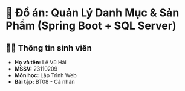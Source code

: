 # 📘 Đồ án: Quản Lý Danh Mục & Sản Phẩm (Spring Boot + SQL Server)

## 👨‍🎓 Thông tin sinh viên
- **Họ và tên:** Lê Vũ Hải  
- **MSSV:** 23110209  
- **Môn học:** Lập Trình Web  
- **Bài tập:** BT08 - Cá nhân  
